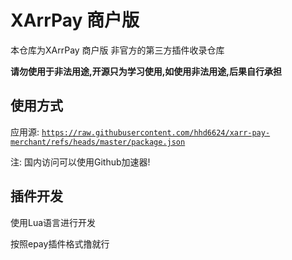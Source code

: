 # XArrPay 商户版

本仓库为XArrPay 商户版 非官方的第三方插件收录仓库

**请勿使用于非法用途,开源只为学习使用,如使用非法用途,后果自行承担**


## 使用方式
应用源: [`https://raw.githubusercontent.com/hhd6624/xarr-pay-merchant/refs/heads/master/package.json`](https://raw.githubusercontent.com/hhd6624/xarr-pay-merchant/refs/heads/master/package.json)

注: 国内访问可以使用Github加速器!

## 插件开发

使用Lua语言进行开发

按照epay插件格式撸就行
